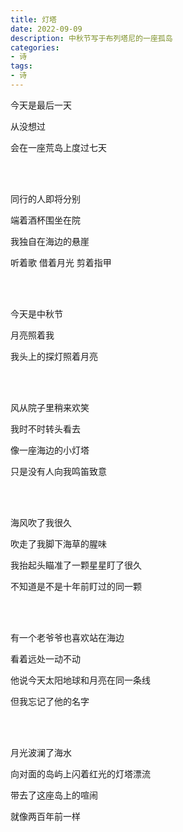 ```yaml
---
title: 灯塔
date: 2022-09-09
description: 中秋节写于布列塔尼的一座孤岛
categories:
- 诗
tags:
- 诗
---
```



今天是最后一天

从没想过

会在一座荒岛上度过七天

<br>
<br>

同行的人即将分别

端着酒杯围坐在院

我独自在海边的悬崖

听着歌 借着月光 剪着指甲

<br>
<br>

今天是中秋节

月亮照着我

我头上的探灯照着月亮

<br>
<br>

风从院子里稍来欢笑

我时不时转头看去

像一座海边的小灯塔

只是没有人向我鸣笛致意

<br>
<br>

海风吹了我很久

吹走了我脚下海草的腥味

我抬起头瞄准了一颗星星盯了很久

不知道是不是十年前盯过的同一颗

<br>
<br>

有一个老爷爷也喜欢站在海边

看着远处一动不动

他说今天太阳地球和月亮在同一条线

但我忘记了他的名字

<br>
<br>

月光波澜了海水

向对面的岛屿上闪着红光的灯塔漂流

带去了这座岛上的喧闹

就像两百年前一样